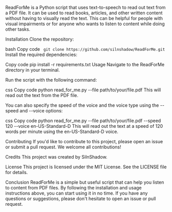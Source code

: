 ReadForMe is a Python script that uses text-to-speech to read out text from a PDF file. It can be used to read books, articles, and other written content without having to visually read the text. This can be helpful for people with visual impairments or for anyone who wants to listen to content while doing other tasks.

Installation
Clone the repository:

bash
Copy code
``` git clone https://github.com/silnshadow/ReadForMe.git```
Install the required dependencies:

Copy code
pip install -r requirements.txt
Usage
Navigate to the ReadForMe directory in your terminal.

Run the script with the following command:

css
Copy code
python read_for_me.py --file path/to/your/file.pdf
This will read out the text from the PDF file.

You can also specify the speed of the voice and the voice type using the --speed and --voice options:

css
Copy code
python read_for_me.py --file path/to/your/file.pdf --speed 120 --voice en-US-Standard-D
This will read out the text at a speed of 120 words per minute using the en-US-Standard-D voice.

Contributing
If you'd like to contribute to this project, please open an issue or submit a pull request. We welcome all contributions!

Credits
This project was created by SilnShadow.

License
This project is licensed under the MIT License. See the LICENSE file for details.

Conclusion
ReadForMe is a simple but useful script that can help you listen to content from PDF files. By following the installation and usage instructions above, you can start using it in no time. If you have any questions or suggestions, please don't hesitate to open an issue or pull request.
